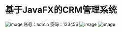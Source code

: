 # 基于JavaFX的CRM管理系统
![image](https://user-images.githubusercontent.com/48942885/161074013-cc51d02f-4f70-40b3-955f-20e153995acd.png)
账号：admin  密码：123456
![image](https://user-images.githubusercontent.com/48942885/161074097-23d7cf19-5ec6-448c-868a-7545b50842ac.png)
![image](https://user-images.githubusercontent.com/48942885/161074121-013a3472-cf69-433d-b610-f01ea58412bd.png)
